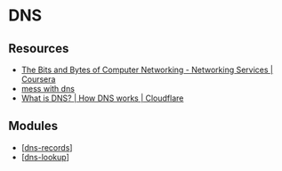 DNS
===

Resources
---

- [The Bits and Bytes of Computer Networking - Networking Services | Coursera][1]
- [mess with dns][2]
- [What is DNS? | How DNS works | Cloudflare][3]

<!-- Links -->
[1]: https://www.coursera.org/learn/computer-networking/home/week/4
[2]: https://messwithdns.net/
[3]: https://www.cloudflare.com/learning/dns/what-is-dns/

<!-- Links end -->


Modules
---

- [[dns-records]]
- [[dns-lookup]]

[//begin]: # "Autogenerated link references for markdown compatibility"
[dns-records]: dns-records/dns-records.md "DNS Records"
[dns-lookup]: dns-lookup.md "DNS Lookup"
[//end]: # "Autogenerated link references"